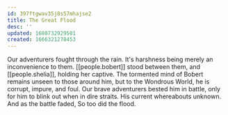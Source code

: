 ```yaml
---
id: 397ftgwav35j8s57mhajse2
title: The Great Flood
desc: ''
updated: 1680732929501
created: 1666321278453
---
```

Our adventurers fought through the rain. It's harshness being merely an inconvenience to them. [[people.bobert]] stood between them, and [[people.shelia]], holding her captive. The tormented mind of Bobert remains unseen to those around him, but to the Wondrous World, he is corrupt, impure, and foul. Our brave adventurers bested him in battle, only for him to blink out when in dire straits. His current whereabouts unknown. And as the battle faded, So too did the flood.

